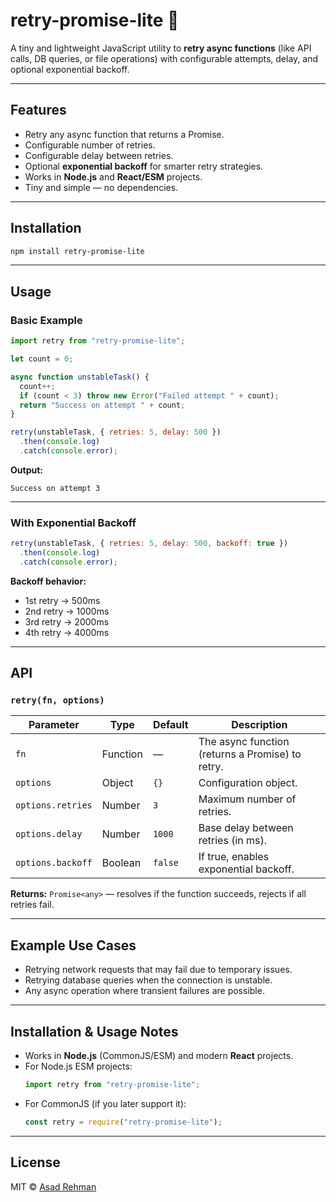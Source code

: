 # retry-promise-lite 🚀

A tiny and lightweight JavaScript utility to **retry async functions** (like API calls, DB queries, or file operations) with configurable attempts, delay, and optional exponential backoff.  

---

## Features

- Retry any async function that returns a Promise.
- Configurable number of retries.
- Configurable delay between retries.
- Optional **exponential backoff** for smarter retry strategies.
- Works in **Node.js** and **React/ESM** projects.
- Tiny and simple — no dependencies.

---

## Installation

```bash
npm install retry-promise-lite
```

---

## Usage

### Basic Example

```js
import retry from "retry-promise-lite";

let count = 0;

async function unstableTask() {
  count++;
  if (count < 3) throw new Error("Failed attempt " + count);
  return "Success on attempt " + count;
}

retry(unstableTask, { retries: 5, delay: 500 })
  .then(console.log)
  .catch(console.error);
```

**Output:**
```
Success on attempt 3
```

---

### With Exponential Backoff

```js
retry(unstableTask, { retries: 5, delay: 500, backoff: true })
  .then(console.log)
  .catch(console.error);
```

**Backoff behavior:**

- 1st retry → 500ms  
- 2nd retry → 1000ms  
- 3rd retry → 2000ms  
- 4th retry → 4000ms  

---

## API

### `retry(fn, options)`

| Parameter | Type | Default | Description |
|-----------|------|---------|-------------|
| `fn`      | Function | — | The async function (returns a Promise) to retry. |
| `options` | Object   | `{}` | Configuration object. |
| `options.retries` | Number | `3` | Maximum number of retries. |
| `options.delay`   | Number | `1000` | Base delay between retries (in ms). |
| `options.backoff` | Boolean | `false` | If true, enables exponential backoff. |

**Returns:** `Promise<any>` — resolves if the function succeeds, rejects if all retries fail.

---

## Example Use Cases

- Retrying network requests that may fail due to temporary issues.
- Retrying database queries when the connection is unstable.
- Any async operation where transient failures are possible.

---

## Installation & Usage Notes

- Works in **Node.js** (CommonJS/ESM) and modern **React** projects.  
- For Node.js ESM projects:  
  ```js
  import retry from "retry-promise-lite";
  ```  
- For CommonJS (if you later support it):  
  ```js
  const retry = require("retry-promise-lite");
  ```

---

## License

MIT © [Asad Rehman](https://github.com/asadrehman1)
